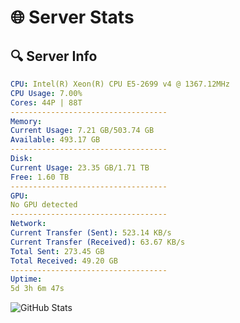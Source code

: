 # 🌐 Server Stats
## 🔍 Server Info
```yaml
CPU: Intel(R) Xeon(R) CPU E5-2699 v4 @ 1367.12MHz
CPU Usage: 7.00%
Cores: 44P | 88T
-----------------------------------
Memory:
Current Usage: 7.21 GB/503.74 GB
Available: 493.17 GB
-----------------------------------
Disk:
Current Usage: 23.35 GB/1.71 TB
Free: 1.60 TB
-----------------------------------
GPU:
No GPU detected
-----------------------------------
Network:
Current Transfer (Sent): 523.14 KB/s
Current Transfer (Received): 63.67 KB/s
Total Sent: 273.45 GB
Total Received: 49.20 GB
-----------------------------------
Uptime:
5d 3h 6m 47s
```
![GitHub Stats](https://img.shields.io/badge/Updated-2025-04-24_20:15:35-blue)